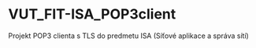 # VUT_FIT-ISA_POP3client
Projekt POP3 clienta s TLS do predmetu ISA (Síťové aplikace a správa sítí)
